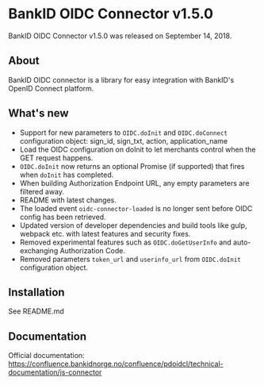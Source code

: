 BankID OIDC Connector v1.5.0
============================

BankID OIDC Connector v1.5.0 was released on September 14, 2018.

About
-----

BankID OIDC connector is a library for easy integration with BankID's OpenID Connect platform.

What's new
----------
- Support for new parameters to `OIDC.doInit` and `OIDC.doConnect` configuration object: sign_id, sign_txt, action, application_name
- Load the OIDC configuration on doInit to let merchants control when the GET request happens.
- `OIDC.doInit` now returns an optional Promise (if supported) that fires when `doInit` has completed.
- When building Authorization Endpoint URL, any empty parameters are filtered away.
- README with latest changes.
- The loaded event `oidc-connector-loaded` is no longer sent before OIDC config has been retrieved.
- Updated version of developer dependencies and build tools like gulp, webpack etc. with latest features and security fixes. 
- Removed experimental features such as `OIDC.doGetUserInfo` and auto-exchanging Authorization Code.
- Removed parameters `token_url` and `userinfo_url` from `OIDC.doInit` configuration object.

Installation
------------

See README.md

Documentation
-------------

Official documentation: https://confluence.bankidnorge.no/confluence/pdoidcl/technical-documentation/js-connector
